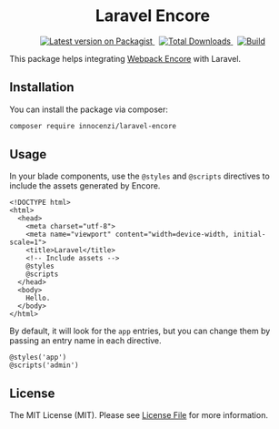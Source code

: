 <p align="center">
  <h1 align="center">Laravel Encore</h1>
  <p align="center">
    <a href="https://packagist.org/packages/innocenzi/laravel-encore">
      <img alt="Latest version on Packagist" src="https://img.shields.io/packagist/v/innocenzi/laravel-encore.svg" />
    </a>
    &nbsp;
    <a href="https://packagist.org/packages/innocenzi/laravel-encore">
      <img alt="Total Downloads" src="https://img.shields.io/packagist/dt/innocenzi/laravel-encore.svg" />
    </a>
    &nbsp;
    <a href="https://github.com/innocenzi/laravel-encore/actions">
      <img alt="Build" src="https://github.com/innocenzi/laravel-encore/workflows/CI/badge.svg" />
    </a>
  </p>
</p>

This package helps integrating [Webpack Encore](https://symfony.com/doc/current/frontend/encore) with Laravel.

## Installation

You can install the package via composer:

```bash
composer require innocenzi/laravel-encore
```

## Usage

In your blade components, use the `@styles` and `@scripts` directives to include the assets generated by Encore.

```blade
<!DOCTYPE html>
<html>
  <head>
    <meta charset="utf-8">
    <meta name="viewport" content="width=device-width, initial-scale=1">
    <title>Laravel</title>
    <!-- Include assets -->
    @styles
    @scripts
  </head>
  <body>
    Hello.
  </body>
</html>
```

By default, it will look for the `app` entries, but you can change them by passing an entry name in each directive.

```blade
@styles('app')
@scripts('admin')
```

## License

The MIT License (MIT). Please see [License File](LICENSE.md) for more information.
